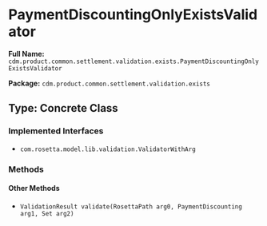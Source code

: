# PaymentDiscountingOnlyExistsValidator

**Full Name:** `cdm.product.common.settlement.validation.exists.PaymentDiscountingOnlyExistsValidator`

**Package:** `cdm.product.common.settlement.validation.exists`

## Type: Concrete Class

### Implemented Interfaces

- `com.rosetta.model.lib.validation.ValidatorWithArg`

### Methods

#### Other Methods

- `ValidationResult validate(RosettaPath arg0, PaymentDiscounting arg1, Set arg2)`

